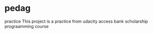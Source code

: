# pedag
practice
This project is a practice from udacity access bank scholarship prograamming course
